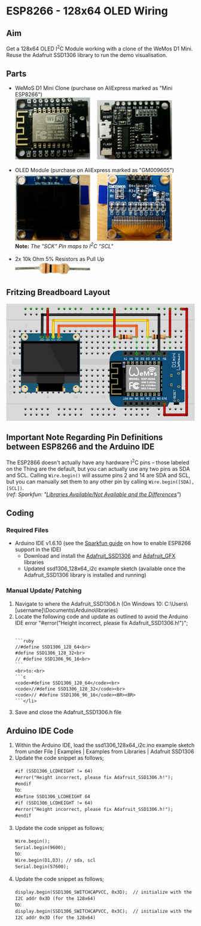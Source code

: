 <h1>ESP8266 - 128x64 OLED Wiring</h1>

<h2>Aim</h2>
Get a 128x64 OLED I<sup>2</sup>C Module working with a clone of the WeMos D1 Mini. Reuse the Adafruit SSD1306 library to run the demo visualisation.
<h2>Parts</h2>
<ul>
 <li>WeMoS D1 Mini Clone (purchase on AliExpress marked as "Mini ESP8266")<BR><img src="./resources/MiniESP8266-Front.jpg" width="200">&nbsp;&nbsp;&nbsp;&nbsp;&nbsp;<img src="./resources/MiniESP8266-Back.jpg" width="200"><i><br><br></i>
<li>OLED Module (purchase on AliExpress marked as "GM009605")
<BR><img src="resources/OLED128x64-GM009605-Front.jpg" width="200">&nbsp;&nbsp;&nbsp;&nbsp;&nbsp;<img src="resources/OLED128x64-GM009605-Back.jpg" width="200"><br><b>Note:</b> <i>The "SCK" Pin maps to I<sup>2</sup>C "SCL"<br>
<br></i>
<li>2x 10k Ohm 5% Resistors as Pull Up<br><img src="./resources/RES10K_MED.jpg" width="200"></li>
</ul>
<h2>Fritzing Breadboard Layout</h2>

<p><img src="resources/OLED_128x64_i2c Breadboard View.png" width="600"></p>
<h2>Important Note Regarding Pin Definitions between ESP8266 and the Arduino IDE</h2>
<p>The ESP2866 doesn't actually have any hardware I<sup>2</sup>C pins – those labeled on the Thing are the default, but you can actually use any two pins as SDA and SCL. Calling <code>Wire.begin()</code>
        will assume pins 2 and 14 are SDA and SCL, but you can manually set them to any other pin by calling
        <code>Wire.begin([SDA], [SCL])</code>.<br>
(<em>ref: Sparkfun: "<a href="https://learn.sparkfun.com/tutorials/esp8266-thing-hookup-guide/using-the-arduino-addon" target="_parent">Libraries Available/Not Available and the Differences</a>"</em>) </p>
<h2>Coding</h2>
<h3>Required Files</h3>
<ul>
  <li>Arduino IDE v1.6.10 (see the <a href="https://learn.sparkfun.com/tutorials/esp8266-thing-hookup-guide/installing-the-esp8266-arduino-addon" target="_self">Sparkfun guide</a> on how to enable ESP8266 support in the IDE)
    <ul>
      <li>Download and install the <a href="https://github.com/adafruit/Adafruit_SSD1306" target="_self">Adafruit_SSD1306</a> and <a href="https://github.com/adafruit/Adafruit-GFX-Library" target="_self">Adafruit_GFX</a> libraries</li>
      <li>Updated ssd1306_128x64_i2c example sketch (available once the Adafruit_SSD1306 library is installed and running)</li>
    </ul>
  </li>
</ul>
<h3>Manual Update/ Patching </h3>
<ol>
  <li>Navigate to where the Adafruit_SSD1306.h (On Windows 10: C:\Users\[username]\Documents\Arduino\libraries)</li>
  <li>Locate the following code and update as outlined to avoid the Arduino IDE error &quot;#error("Height incorrect, please fix Adafruit_SSD1306.h!")&quot;;<BR><BR>
    
    ```ruby
	//#define SSD1306_128_64<br>
    #define SSD1306_128_32<br>
    // #define SSD1306_96_16<br>
	```
    <br>to:<br>
    ```c
    <code>#define SSD1306_128_64</code><br>
    <code>//#define SSD1306_128_32</code><br>
    <code>// #define SSD1306_96_16</code><BR><BR>
    ```</li>
  <li>Save and close the Adafruit_SSD1306.h file<br>
  </li>
</ol>
<H2>Arduino IDE Code</H2>
<ol>
  <li>  Within the Arduino IDE, load the ssd1306_128x64_i2c.ino example sketch from under File | Examples | Examples from Libraries | Adafruit SSD1306</li>
  <li>Update the code snippet as follows;<br><br>
  <code>#if (SSD1306_LCDHEIGHT != 64)</code><br>
  <code>#error("Height incorrect, please fix Adafruit_SSD1306.h!");</code><br>
  <code>#endif</code>
  <br>to:<br>
  <code>#define SSD1306_LCDHEIGHT 64</code><br>
  <code>#if (SSD1306_LCDHEIGHT != 64)</code><br>
  <code>#error("Height incorrect, please fix Adafruit_SSD1306.h!");</code><br>
  <code>#endif</code><br><br>
  </li>
  <li>Update the code snippet as follows;
    <br>
    <br><code>Wire.begin();</code><br>
    <code>Serial.begin(9600);</code><br>
    to:<br>
    <code>Wire.begin(D1,D3); // sda, scl</code><br>             
    <code>Serial.begin(57600);</code><br><br>
  </li>
  <li>Update the code snippet as follows;<br>
    <br>
    <code>display.begin(SSD1306_SWITCHCAPVCC, 0x3D);  // initialize with the I2C addr 0x3D (for the 128x64)</code><br>
    to:<br>
    <code>display.begin(SSD1306_SWITCHCAPVCC, 0x3C);  // initialize with the I2C addr 0x3D (for the 128x64)</code>
  </li>
</ol>